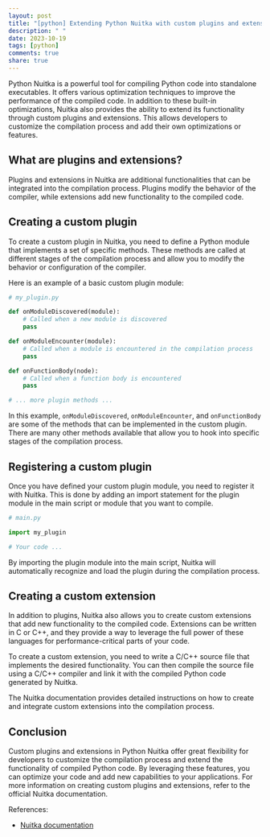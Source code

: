 ```yaml
---
layout: post
title: "[python] Extending Python Nuitka with custom plugins and extensions"
description: " "
date: 2023-10-19
tags: [python]
comments: true
share: true
---
```


Python Nuitka is a powerful tool for compiling Python code into standalone executables. It offers various optimization techniques to improve the performance of the compiled code. In addition to these built-in optimizations, Nuitka also provides the ability to extend its functionality through custom plugins and extensions. This allows developers to customize the compilation process and add their own optimizations or features.

## What are plugins and extensions?

Plugins and extensions in Nuitka are additional functionalities that can be integrated into the compilation process. Plugins modify the behavior of the compiler, while extensions add new functionality to the compiled code.

## Creating a custom plugin

To create a custom plugin in Nuitka, you need to define a Python module that implements a set of specific methods. These methods are called at different stages of the compilation process and allow you to modify the behavior or configuration of the compiler.

Here is an example of a basic custom plugin module:

```python
# my_plugin.py

def onModuleDiscovered(module):
    # Called when a new module is discovered
    pass

def onModuleEncounter(module):
    # Called when a module is encountered in the compilation process
    pass

def onFunctionBody(node):
    # Called when a function body is encountered
    pass

# ... more plugin methods ...
```

In this example, `onModuleDiscovered`, `onModuleEncounter`, and `onFunctionBody` are some of the methods that can be implemented in the custom plugin. There are many other methods available that allow you to hook into specific stages of the compilation process.

## Registering a custom plugin

Once you have defined your custom plugin module, you need to register it with Nuitka. This is done by adding an import statement for the plugin module in the main script or module that you want to compile.

```python
# main.py

import my_plugin

# Your code ...
```

By importing the plugin module into the main script, Nuitka will automatically recognize and load the plugin during the compilation process.

## Creating a custom extension

In addition to plugins, Nuitka also allows you to create custom extensions that add new functionality to the compiled code. Extensions can be written in C or C++, and they provide a way to leverage the full power of these languages for performance-critical parts of your code.

To create a custom extension, you need to write a C/C++ source file that implements the desired functionality. You can then compile the source file using a C/C++ compiler and link it with the compiled Python code generated by Nuitka.

The Nuitka documentation provides detailed instructions on how to create and integrate custom extensions into the compilation process.

## Conclusion

Custom plugins and extensions in Python Nuitka offer great flexibility for developers to customize the compilation process and extend the functionality of compiled Python code. By leveraging these features, you can optimize your code and add new capabilities to your applications. For more information on creating custom plugins and extensions, refer to the official Nuitka documentation.

References:
- [Nuitka documentation](https://nuitka.net/pages/documentation.html)